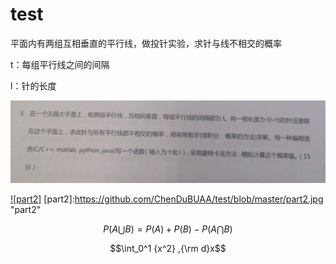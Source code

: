 # test
平面内有两组互相垂直的平行线，做投针实验，求针与线不相交的概率<br>

t：每组平行线之间的间隔<br>

l：针的长度<br>

![](https://github.com/ChenDuBUAA/test/blob/master/part1.jpg)

[![part2]](https://github.com/ChenDuBUAA/test/blob/master/part2.jpg)
[part2]:https://github.com/ChenDuBUAA/test/blob/master/part2.jpg "part2"

$$ P(A \bigcup B)=P(A) + P(B) - P(A \bigcap B) $$

$$\int_0^1 {x^2} ,{\rm d}x$$
